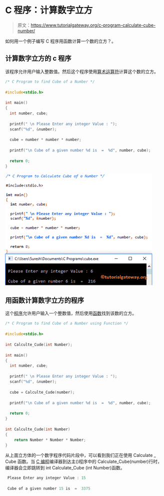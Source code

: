 # C 程序：计算数字立方

> 原文：<https://www.tutorialgateway.org/c-program-calculate-cube-number/>

如何用一个例子编写 C 程序用函数计算一个数的立方？。

## 计算数字立方的 c 程序

该程序允许用户输入整数值。然后这个程序使用[算术运算符](https://www.tutorialgateway.org/arithmetic-operators-in-c/)计算这个数的立方。

```c
/* C Program to find Cube of a Number */

#include<stdio.h>

int main()
{
  int number, cube;

  printf(" \n Please Enter any integer Value : ");
  scanf("%d", &number);

  cube = number * number * number;

  printf("\n Cube of a given number %d is  =  %d", number, cube);

  return 0;
}
```

![C Program to Calculate Cube of a Number 1](img/9739b0db865b0403efbcc491eb77f702.png)

## 用函数计算数字立方的程序

这个[程序](https://www.tutorialgateway.org/c-programming-examples/)允许用户输入一个整数值，然后使用[函数](https://www.tutorialgateway.org/functions-in-c/)找到该数的立方。

```c
/* C Program to find Cube of a Number using Function */

#include<stdio.h>

int Calculte_Cude(int Number);

int main()
{
  int number, cube;

  printf(" \n Please Enter any integer Value : ");
  scanf("%d", &number);

  cube = Calculte_Cude(number);

  printf("\n Cube of a given number %d is  =  %d", number, cube);

  return 0;
}

int Calculte_Cude(int Number)
{
	return Number * Number * Number;
}
```

从上面立方体的一个数字程序代码片段中，可以看到我们正在使用 Calculate _ Cube 函数。当 [C 编程](https://www.tutorialgateway.org/c-programming/)编译器到达主()程序中的 Calculate_Cube(number)行时，编译器会立即跳转到 int Calculate_Cube (int Number)函数。

```c
 Please Enter any integer Value : 15

 Cube of a given number 15 is  =  3375
```